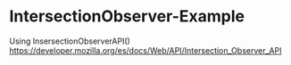 # IntersectionObserver-Example
Using InsersectionObserverAPI() 
https://developer.mozilla.org/es/docs/Web/API/Intersection_Observer_API
